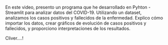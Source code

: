 En este video, presento un programa que he desarrollado en Pyhton -
Streamlit para analizar datos del COVID-19. Utilizando un dataset, 
analizamos los casos positivos y fallecidos de la enfermedad.
Explico cómo importar los datos, crear gráficos de evolución de casos
positivos y fallecidos, y proporciono interpretaciones de los resultados.

Cliver....!
